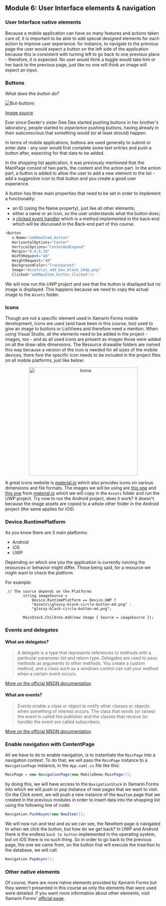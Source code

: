 
## Module 6: User Interface elements & navigation

### User Interface native elements
Because a mobile application can have so many features and actions taken care of, it is important to be able to add special designed elements for each action to improve user experience: for instance, to navigate to the previous page the user would expect a button on the left side of the application because this is consistent with turning left to go back to one previous place - therefore, it is expected. No user would think a toggle would take him or her back to the previous page, just like no one will think an image will expect an input.

### Buttons
_What does this button do?_
<p align="left"><img alt="But-buttons" src="https://github.com/microsoft-dx/xamarin-fundamentals-ui/blob/master/Images/buttons.png?raw=true" margin=auto></p>

[Image source](https://codepen.io/g13nn/pen/yqiDG/image/large.png)

Ever since Dexter's sister Dee Dee started pushing buttons in her brother's laboratory, people started to _experience_ pushing buttons, having already in their subconscious that something would (or at least should) happen.

In terms of mobile applications, buttons are used generally to submit or enter data - any user would first complete some text entries and push a button after, expecting for that data to be added.

In the shopping list application, it was previously mentioned that the MainPage consist of two parts, the content and the action part. In the action part, a button is added to allow the user to add a new element to the list - add a suggestive icon to that button and you create a good user experience.

A button has three main properties that need to be set in order to implement a functionality:
- an ID (using the Name property), just like all other elements;
- either a name or an icon, so the user understands what the button does;
- a [clicked event handler](https://developer.xamarin.com/api/type/Xamarin.Forms.Button/) which is a method implemented in the back-end which will be discussed in the Back-end part of this course.

```cs
<Button 
   x:Name="addNewItem_button"
   HorizontalOptions="Center" 
   VerticalOptions="CenterAndExpand" 
   Margin="0,0,0,10"
   WidthRequest="48"
   HeightRequest="48"
   BackgroundColor="Transparent"
   Image="Assets\ic_add_box_black_24dp.png" 
   Clicked="addNewItem_button_Clicked"/>
```

We will now run the *UWP* project and see that the button is displayed but no image is displayed. This happens because we need to copy the actual image to the `Assets` folder.

### Icons
Though are not a specific element used in Xamarin Forms mobile development, icons are used (and have been in this course, too) used to give an image to buttons or ListViews and therefore need a mention.
When using Visual Studio, all the elements need to be added in the project - images, too - and as all used icons are present as images those were added on all the draw-able dimensions.
The Resource drawable folders are named this way because a version of the icon is needed for all sizes of the mobile devices, there fore the specific icon needs to be included in the project files on all mobile platforms, just like below:
<p align="center"><img height="350" alt="Icons" src="https://github.com/microsoft-dx/xamarin-fundamentals-ui/blob/master/Images/android-icons.PNG?raw=true" margin=auto></p>

A great icons website is [material.io](https://material.io/icons/) which also provides icons on various dimensions and file formats. The images we will be using are [this one](https://github.com/microsoft-dx/xamarin-fundamentals/blob/master/Images/ic_add_box_black_48dp.png) and [this one](https://github.com/microsoft-dx/xamarin-fundamentals/blob/master/Images/ic_add_box_black_24dp.png) from [material.io](https://material.io/icons/) which we will copy in the `Assets` folder and run the UWP project. Try now to run the Android project, does it work? It doesn't because the image assets are copied to a whole other folder in the Android project (the same applies for iOS).

### Device.RuntimePlatform
As you know there are 3 main platforms:

 - Android
 - iOS
 - UWP

Depending on which one you the application is currently running the resources or behavior might differ. Those being said, for a resource we might want to check the platform.

For example:

     // The source depends on the Platforms
            string imageSource = 
	            Device.RuntimePlatform == Device.UWP ? 
	            "Assets\\glossy-black-circle-button-md.png" : 
	            "glossy-black-circle-button-md.png";

            MainStack.Children.Add(new Image { Source = imageSource });

### Events and delegates

#### What are delegates?

> A delegate is a type that represents references to methods with a particular parameter list and return type. Delegates are used to pass methods as arguments to other methods. You create a custom method, and a class such as a windows control can call your method when a certain event occurs.
    
[More on the official MSDN documentation](https://msdn.microsoft.com/en-us/library/ms173171.aspx)

#### What are events?

> Events enable a class or object to notify other classes or objects when something of interest occurs. The class that sends (or raises) the event is called the publisher and the classes that receive (or handle) the event are called subscribers.

[More on the official MSDN documentation](https://msdn.microsoft.com/en-us/library/awbftdfh.aspx)

### Enable navigation with ContentPage
All we have to do to enable navigation, is to instantiate the `MainPage` into a navigation context. To do that, we will pass the `MainPage` instance to a `NavigationPage` instance, in the `App.xaml.cs` file like this:

```cs
MainPage = new NavigationPage(new MobileDemo.MainPage());
```

by doing this, we will have access to the `NavigationStack` in Xamarin.Forms into which we will push or pop instance of new pages that we want to visit. On the Click event, we will push a new instance of the `NewItem` page that we created in the previous modules in order to insert data into the shopping list using the following line of code:

```cs
Navigation.PushAsync(new NewItem());
```

We will now run and test and as we can see, the NewItem page is navigated to when we click the button, but how do we get back? In UWP and Android there is the endless `back to button` implemented in the operating system, but on iOS there is no such thing. So in order to go back to the previous page, the one we came from, on the button that will execute the insertion to the database, we will call:

```cs
Navigation.PopAsync();
```

### Other native elements
Of course, there are more native elements provided by Xamarin Forms but they weren't presented in this course as only the elements that were used were detailed. If you want more information about other elements, visit Xamarin Forms' [official page](https://developer.xamarin.com/guides/xamarin-forms/user-interface/controls/).
